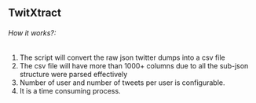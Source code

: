 ## TwitXtract

###### How it works?:
1. The script will convert the raw json twitter dumps into a csv file
2. The csv file will have more than 1000+ columns due to all the sub-json structure were parsed effectively
3. Number of user and number of tweets per user is configurable.
4. It is a time consuming process.
